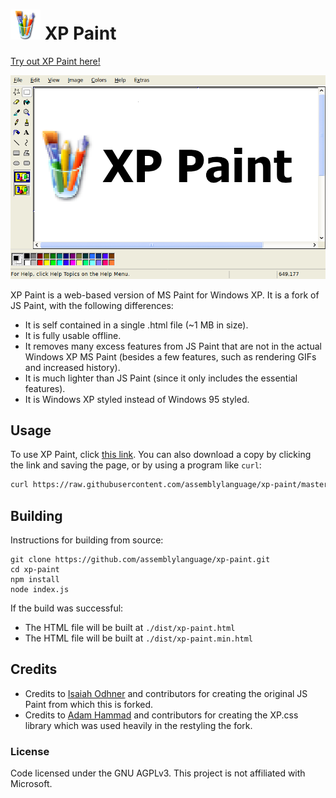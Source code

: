 # ![Paint Logo](docs/logo.png) XP Paint

[Try out XP Paint here!](https://paint-xp.com)

[![XP Paint](docs/example.png)](https://assemblylanguage.github.io/xp-paint/xp-paint.html)

XP Paint is a web-based version of MS Paint for Windows XP. It is a fork of JS Paint, with the following differences:

- It is self contained in a single .html file (~1 MB in size).
- It is fully usable offline.
- It removes many excess features from JS Paint that are not in the actual Windows XP MS Paint (besides a few features, such as rendering GIFs and increased history).
- It is much lighter than JS Paint (since it only includes the essential features).
- It is Windows XP styled instead of Windows 95 styled.

## Usage

To use XP Paint, click [this link](https://paint-xp.com). You can also download a copy by clicking the link and saving the page, or by using a program like `curl`:

```bash
curl https://raw.githubusercontent.com/assemblylanguage/xp-paint/master/dist/xp-paint.html > xp-paint.html
```

## Building

Instructions for building from source:

```
git clone https://github.com/assemblylanguage/xp-paint.git
cd xp-paint
npm install
node index.js
```

If the build was successful:

* The HTML file will be built at `./dist/xp-paint.html`
* The HTML file will be built at `./dist/xp-paint.min.html`

## Credits

- Credits to [Isaiah Odhner](https://isaiahodhner.ml/) and contributors for creating the original JS Paint from which this is forked.
- Credits to [Adam Hammad](https://adamham.dev) and contributors for creating the XP.css library which was used heavily in the restyling the fork.

### License

Code licensed under the GNU AGPLv3. This project is not affiliated with Microsoft.

